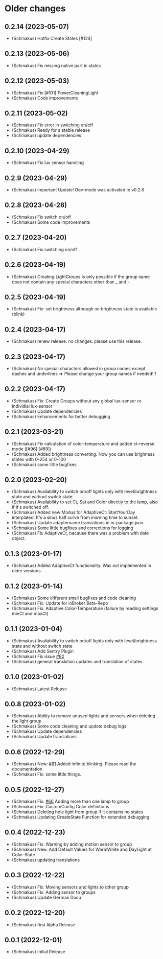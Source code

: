 # Older changes
## 0.2.14 (2023-05-07)

-   (Schmakus) Hotfix Create States [#124]

## 0.2.13 (2023-05-06)

-   (Schmakus) Fix missing native part in states

## 0.2.12 (2023-05-03)

-   (Schmakus) Fix [#101] PowerCleaningLight
-   (Schmakus) Code improvements

## 0.2.11 (2023-05-02)

-   (Schmakus) Fix error in switching on/off
-   (Schmakus) Ready for a stable release
-   (Schmakus) update dependencies

## 0.2.10 (2023-04-29)

-   (Schmakus) Fix lux sensor handling

## 0.2.9 (2023-04-29)

-   (Schmakus) Important Update! Dev-mode was activated in v0.2.8

## 0.2.8 (2023-04-28)

-   (Schmakus) Fix switch on/off
-   (Schmakus) Some code improvements

## 0.2.7 (2023-04-20)

-   (Schmakus) Fix switching on/off

## 0.2.6 (2023-04-19)

-   (Schmakus) Creating LightGroups is only possible if the group name does not contain any special characters other than \_ and -.

## 0.2.5 (2023-04-19)

-   (Schmakus) Fix: set brightness although no brightness state is available (blink)

## 0.2.4 (2023-04-17)

-   (Schmakus) renew release. no changes. please use this release.

## 0.2.3 (2023-04-17)

-   (Schmakus) No special characters allowed in group names except dashes and underlines => Please change your group names if needed!!!

## 0.2.2 (2023-04-17)

-   (Schmakus) Fix: Create Groups without any global lux-sensor or individial lux-sensor
-   (Schmakus) Update dependencies
-   (Schmakus) Enhancements for better debugging

## 0.2.1 (2023-03-21)

-   (Schmakus) Fix calculation of color-temperature and added ct-reverse mode ([#96] [#89])
-   (Schmakus) Added brightness converting. Now you can use brighness states with 0-254 or 0-100
-   (Schmakus) some little bugfixes

## 0.2.0 (2023-02-20)

-   (Schmakus) Availability to switch on/off lights only with level/brightness state and without switch state
-   (Schmakus) Availability to set Ct, Sat and Color directly to the lamp, also if it's switched off.
-   (Schmakus) Added new Modus for AdaptiveCt: StartYourDay interplated. It's a sinus half curve from morning time to sunset.
-   (Schmakus) Update adaptername translations in io-package.json
-   (Schmakus) Some little bugfixes and corrections for logging
-   (Schmakus) Fix AdaptiveCt, because there was a problem with date object.

## 0.1.3 (2023-01-17)

-   (Schmakus) Added AdaptiveCt functionality. Was not implemented in older versions.

## 0.1.2 (2023-01-14)

-   (Schmakus) Some different small bugfixes and code cleaning
-   (Schmakus) Fix: Update for ioBroker Beta-Repo
-   (Schmakus) Fix: Adaptive Color-Temperature (failure by reading settings minCt and maxCt)

## 0.1.1 (2023-01-04)

-   (Schmakus) Availability to switch on/off lights only with level/brightness state and without switch state
-   (Schmakus) Add Sentry Plugin
-   (Schmakus) Fix issue [#80](https://github.com/Schmakus/ioBroker.lightcontrol/issues/80)
-   (Schmakus) general translation updates and translation of states

## 0.1.0 (2023-01-02)

-   (Schmakus) Latest Release

## 0.0.8 (2023-01-02)

-   (Schmakus) Ability to remove unused lights and sensors when deleting the light group
-   (Schmakus) Some code cleaning and update debug logs
-   (Schmakus) Update dependencies
-   (Schmakus) Update translations

## 0.0.6 (2022-12-29)

-   (Schmakus) New: [#61](https://github.com/Schmakus/ioBroker.lightcontrol/issues/61) Added infinite blinking. Please read the documentation.
-   (Schmakus) Fix: some little things.

## 0.0.5 (2022-12-27)

-   (Schmakus) Fix: [#66](https://github.com/Schmakus/ioBroker.lightcontrol/issues/66) Adding more than one lamp to group
-   (Schmakus) Fix: CustomConfig Color definitions
-   (Schmakus) Deleting hole light from group if it contains no states
-   (Schmakus) Updating CreateState Function for extended debugging

## 0.0.4 (2022-12-23)

-   (Schmakus) Fix: Warning by adding motion sensor to group
-   (Schmakus) New: Add Default Values for WarmWhite and DayLight at Color-State
-   (Schmakus) updating translations

## 0.0.3 (2022-12-22)

-   (Schmakus) Fix: Moving sensors and lights to other group
-   (Schmakus) Fix: Adding sensor to groups
-   (Schmakus) Update German Docu

## 0.0.2 (2022-12-20)

-   (Schmakus) first Alpha Release

## 0.0.1 (2022-12-01)

-   (Schmakus) Initial Release
